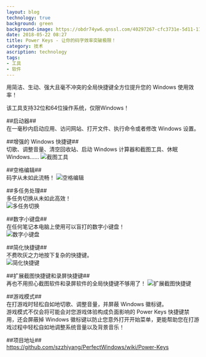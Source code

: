 ```yaml
---
layout: blog
technology: true
background: green
background-image: https://obdr74yw6.qnssl.com/40297267-cfc3731e-5d11-11e8-9648-ece75030220a.png
date: 2018-05-22 08:27
title: Power Keys - 让你的码字效率突破极限！
category: 技术
ascription: technology
tags:
- 工具
- 软件
---
```


用简洁、生动、强大且毫不冲突的全局快捷键全方位提升您的 Windows 使用效率！  

该工具支持32位和64位操作系统，仅限Windows！  

##启动器##  
在一毫秒内启动应用、访问网站、打开文件、执行命令或者修改 Windows 设置。  

##增强的 Windows 快捷键##  
切歌、调整音量、清空回收站、启动 Windows 计算器和截图工具、休眠 Windows……
![截图工具][1]

##空格编辑##  
码字从未如此流畅！
![空格编辑][2]

##多任务处理##  
多任务切换从未如此高效！  
![多任务切换][3]

##数字小键盘##  
在任何笔记本电脑上使用可以盲打的数字小键盘！  
![数字小键盘][4]

##简化快捷键##  
不费吹灰之力地按下复杂的快捷键。  
![简化快捷键][5]

##扩展截图快捷键和录屏快捷键##  
再也不用担心截图软件和录屏软件的全局快捷键不够用了！
![扩展截图快捷键][6]

##游戏模式##  
在打游戏时轻松自如地切歌、调整音量，并屏蔽 Windows 徽标键。  
游戏模式不仅会将可能会对您游戏体验构成负面影响的 Power Keys 快捷键禁用，还会屏蔽掉 Windows 徽标键以防止您意外打开开始菜单，更能帮助您在打游戏过程中轻松自如地调整系统音量以及背景音乐！  

##项目地址##  
https://github.com/szzhiyang/PerfectWindows/wiki/Power-Keys  


  [1]: https://obdr74yw6.qnssl.com/Snipaste_2018-05-22_08-19-52.png
  [2]: https://obdr74yw6.qnssl.com/40297267-cfc3731e-5d11-11e8-9648-ece75030220a.png
  [3]: https://ws1.sinaimg.cn/large/c5095e03gy1frjt1lwyz7j20cl09s3yw.jpg
  [4]: https://ws1.sinaimg.cn/large/c5095e03gy1frjt489pa1j20jv0fd0ta.jpg
  [5]: https://ws1.sinaimg.cn/large/c5095e03gy1frjt56dyo8j20f507s0st.jpg
  [6]: https://ws1.sinaimg.cn/large/c5095e03gy1frjt773w8yj20b40e5q3s.jpg